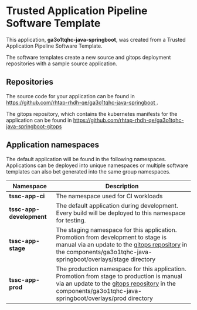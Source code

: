 # Trusted Application Pipeline Software Template

This application, **ga3o1tqhc-java-springboot**, was created from a Trusted Application Pipeline Software Template.

The software templates create a new source and gitops deployment repositories with a sample source application. 

## Repositories

The source code for your application can be found in [https://github.com/rhtap-rhdh-qe/ga3o1tqhc-java-springboot ](https://github.com/rhtap-rhdh-qe/ga3o1tqhc-java-springboot ).
 
The gitops repository, which contains the kubernetes manifests for the application can be found in 
[https://github.com/rhtap-rhdh-qe/ga3o1tqhc-java-springboot-gitops ](https://github.com/rhtap-rhdh-qe/ga3o1tqhc-java-springboot-gitops ) 

## Application namespaces 

The default application will be found in the following namespaces. Applications can be deployed into unique namespaces or multiple software templates can also bet generated into the same group namespaces.  

|  Namespace   |  Description   |  
| -------- | -------- |
| **tssc-app-ci** | The namespace used for CI workloads |
| **tssc-app-development** | The default application during development. Every build will be deployed to this namespace for testing. |
| **tssc-app-stage** | The staging namespace for this application. Promotion from development to stage is manual via an update to the [gitops repository](https://github.com/rhtap-rhdh-qe/ga3o1tqhc-java-springboot-gitops ) in the components/ga3o1tqhc-java-springboot/overlays/stage directory |
| **tssc-app-prod** | The production namespace for this application. Promotion from stage to production is manual via an update to the [gitops repository](https://github.com/rhtap-rhdh-qe/ga3o1tqhc-java-springboot-gitops ) in the components/ga3o1tqhc-java-springboot/overlays/prod directory |